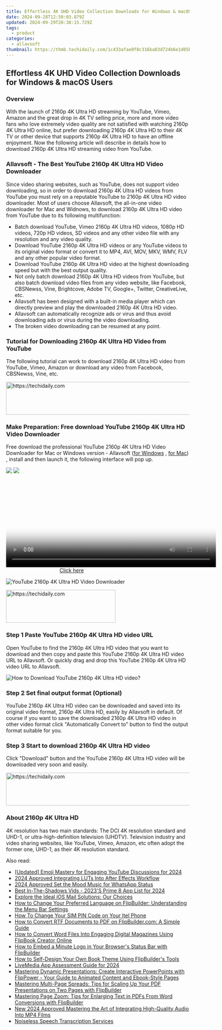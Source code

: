 ```yaml
---
title: Effortless 4K UHD Video Collection Downloads for Windows & macOS Users
date: 2024-09-28T12:50:03.879Z
updated: 2024-09-29T20:38:15.729Z
tags:
  - product
categories:
  - allavsoft
thumbnail: https://thmb.techidaily.com/1c433afae0f8c316ba83d724b6e1d85b8ae483fb36c0489f83439481af084268.jpg
---
```


## Effortless 4K UHD Video Collection Downloads for Windows & macOS Users

### Overview

With the launch of 2160p 4K Ultra HD streaming by YouTube, Vimeo, Amazon and the great drop in 4K TV selling price, more and more video fans who love extremely video quality are not satisfied with watching 2160p 4K Ultra HD online, but prefer downloading 2160p 4K Ultra HD to their 4K TV or other device that supports 2160p 4K Ultra HD to have an offline enjoyment. Now the following article will describe in details how to download 2160p 4K Ultra HD streaming video from YouTube.

### Allavsoft - The Best YouTube 2160p 4K Ultra HD Video Downloader

Since video sharing websites, such as YouTube, does not support video downloading, so in order to download 2160p 4K Ultra HD videos from YouTube you must rely on a reputable YouTube to 2160p 4K Ultra HD video downloader. Most of users choose Allavsoft, the all-in-one video downloader for Mac and Widnows, to download 2160p 4K Ultra HD video from YouTube due to its following multifunction:

* Batch download YouTube, Vimeo 2160p 4K Ultra HD videos, 1080p HD videos, 720p HD videos, SD videos and any other video file with any resolution and any video quality.
* Download YouTube 2160p 4K Ultra HD videos or any YouTube videos to its original video format or convert it to MP4, AVI, MOV, MKV, WMV, FLV and any other popular video format.
* Download YouTube 2160p 4K Ultra HD video at the highest downloading speed but with the best output quality.
* Not only batch download 2160p 4K Ultra HD videos from YouTube, but also batch download video files from any video website, like Facebook, CBSNewss, Vine, Brightcove, Adobe TV, Google+, Twitter, CreativeLive, etc.
* Allavsoft has been designed with a built-in media player which can directly preview and play the downloaded 2160p 4K Ultra HD video.
* Allavsoft can automatically recognize ads or virus and thus avoid downloading ads or virus during the video downloading.
* The broken video downloading can be resumed at any point.

### Tutorial for Downloading 2160p 4K Ultra HD Video from YouTube

The following tutorial can work to download 2160p 4K Ultra HD video from YouTube, Vimeo, Amazon or download any video from Facebook, CBSNewss, Vine, etc.

<!-- affiliate ads begin -->
<a href="https://appsumo.8odi.net/c/5597632/2037319/7443" target="_top" id="2037319">
  <img src="//a.impactradius-go.com/display-ad/7443-2037319" border="0" alt="https://techidaily.com" width="728" height="90"/>
</a>
<img height="0" width="0" src="https://appsumo.8odi.net/i/5597632/2037319/7443" style="position:absolute;visibility:hidden;" border="0" />
<!-- affiliate ads end -->

### Make Preparation: Free download YouTube 2160p 4K Ultra HD Video Downloader

Free download the professional YouTube 2160p 4K Ultra HD Video Downloader for Mac or Windows version - Allavsoft ([for Windows](https://tools.techidaily.com/allavsoft/products/) , [for Mac](https://tools.techidaily.com/allavsoft/products/)) , install and then launch it, the following interface will pop up.

[![](https://www.allavsoft.com/how-to/../images/how-to/free-download-win.jpg)](https://tools.techidaily.com/allavsoft/products/) [![](https://www.allavsoft.com/how-to/../images/how-to/free-download-mac.jpg)](https://tools.techidaily.com/allavsoft/products/)

<!-- affiliate ads begin -->
<span id="1982570">
					<video width="576" height="240" style="cursor:pointer"
           poster="//a.impactradius-go.com/display-clicktoplayimage/1982570.png"
           onclick="if(!this.playClicked){this.play();this.setAttribute('controls',true);this.playClicked=true;}">
	   <source src="//a.impactradius-go.com/display-ad/22993-1982570">
	   <img src="//a.impactradius-go.com/display-clicktoplayimage/1982570.png" style="border: none; height: 100%; width: 100%; object-fit: contain">
	</video>
	<div style="width:360px;text-align:center"><a href="javascript:window.open(decodeURIComponent('https%3A%2F%2Fhomestyler.sjv.io%2Fc%2F5597632%2F1982570%2F22993'), '_blank');void(0);">Click here</a></div>
</span>
<img height="0" width="0" src="https://imp.pxf.io/i/5597632/1982570/22993" style="position:absolute;visibility:hidden;" border="0" />
<!-- affiliate ads end -->

![YouTube 2160p 4K Ultra HD Video Downloader](https://www.allavsoft.com/how-to/../images/allavsoft/screen-shot-600.jpg)

<!-- affiliate ads begin -->
<a href="https://aligracehair.sjv.io/c/5597632/1883998/19272" target="_top" id="1883998">
  <img src="//a.impactradius-go.com/display-ad/19272-1883998" border="0" alt="https://techidaily.com" width="300" height="90"/>
</a>
<img height="0" width="0" src="https://aligracehair.sjv.io/i/5597632/1883998/19272" style="position:absolute;visibility:hidden;" border="0" />
<!-- affiliate ads end -->

### Step 1 Paste YouTube 2160p 4K Ultra HD video URL

Open YouTube to find the 2160p 4K Ultra HD video that you want to download and then copy and paste this YouTube 2160p 4K Ultra HD video URL to Allavsoft. Or quickly drag and drop this YouTube 2160p 4K Ultra HD video URL to Allavsoft.

![How to Download YouTube 2160p 4K Ultra HD video?](https://www.allavsoft.com/how-to/../images/how-to/download-rtmp-video/download-rtmp-video.jpg)

### Step 2 Set final output format (Optional)

YouTube 2160p 4K Ultra HD video can be downloaded and saved into its original video format, 2160p 4K Ultra HD, easily by Allavsoft in default. Of course if you want to save the downloaded 2160p 4K Ultra HD video in other video format click "Automatically Convert to" button to find the output format suitable for you.

### Step 3 Start to download 2160p 4K Ultra HD video

Click "Download" button and the YouTube 2160p 4K Ultra HD video will be downloaded very soon and easily.

<!-- affiliate ads begin -->
<a href="https://ephamedtechinc.pxf.io/c/5597632/2137216/26400" target="_top" id="2137216">
  <img src="//a.impactradius-go.com/display-ad/26400-2137216" border="0" alt="https://techidaily.com" width="728" height="90"/>
</a>
<img height="0" width="0" src="https://ephamedtechinc.pxf.io/i/5597632/2137216/26400" style="position:absolute;visibility:hidden;" border="0" />
<!-- affiliate ads end -->

### About 2160p 4K Ultra HD

4K resolution has two main standards: The DCI 4K resolution standard and UHD-1, or ultra-high-definition television (UHDTV). Television industry and video sharing websites, like YouTube, Vimeo, Amazon, etc often adopt the former one, UHD-1, as their 4K resolution standard.

<ins class="adsbygoogle"
     style="display:block"
     data-ad-format="autorelaxed"
     data-ad-client="ca-pub-7571918770474297"
     data-ad-slot="1223367746"></ins>

<ins class="adsbygoogle"
     style="display:block"
     data-ad-client="ca-pub-7571918770474297"
     data-ad-slot="8358498916"
     data-ad-format="auto"
     data-full-width-responsive="true"></ins>

<span class="atpl-alsoreadstyle">Also read:</span>
<div><ul>
<li><a href="https://facebook-video-share.techidaily.com/updated-emoji-mastery-for-engaging-youtube-discussions-for-2024/"><u>[Updated] Emoji Mastery for Engaging YouTube Discussions for 2024</u></a></li>
<li><a href="https://extra-support.techidaily.com/2024-approved-integrating-luts-into-after-effects-workflow/"><u>2024 Approved Integrating LUTs Into After Effects Workflow</u></a></li>
<li><a href="https://extra-guidance.techidaily.com/2024-approved-set-the-mood-music-for-whatsapp-status/"><u>2024 Approved Set the Mood Music for WhatsApp Status</u></a></li>
<li><a href="https://facebook-video-files.techidaily.com/best-in-the-shadows-vids-2023s-prime-8-app-list-for-2024/"><u>Best In-The-Shadows Vids - 2023'S Prime 8 App List for 2024</u></a></li>
<li><a href="https://tech-recovery.techidaily.com/explore-the-ideal-ios-mail-solutions-our-choices/"><u>Explore the Ideal iOS Mail Solutions: Our Choices</u></a></li>
<li><a href="https://win-news.techidaily.com/how-to-change-your-preferred-language-on-flipbuilder-understanding-the-menu-bar-settings/"><u>How to Change Your Preferred Language on FlipBuilder: Understanding the Menu Bar Settings</u></a></li>
<li><a href="https://sim-unlock.techidaily.com/how-to-change-your-sim-pin-code-on-your-itel-phone-by-drfone-android/"><u>How To Change Your SIM PIN Code on Your Itel Phone</u></a></li>
<li><a href="https://win-news.techidaily.com/how-to-convert-rtf-documents-to-pdf-on-flipbuildercom-a-simple-guide/"><u>How to Convert RTF Documents to PDF on FlipBuilder.com: A Simple Guide</u></a></li>
<li><a href="https://win-news.techidaily.com/how-to-convert-word-files-into-engaging-digital-magazines-using-flipbook-creator-online/"><u>How to Convert Word Files Into Engaging Digital Magazines Using FlipBook Creator Online</u></a></li>
<li><a href="https://win-news.techidaily.com/how-to-embed-a-minute-logo-in-your-browsers-status-bar-with-flipbuilder/"><u>How to Embed a Minute Logo in Your Browser's Status Bar with FlipBuilder</u></a></li>
<li><a href="https://win-news.techidaily.com/how-to-self-design-your-own-book-theme-using-flipbuilders-tools/"><u>How to Self-Design Your Own Book Theme Using FlipBuilder's Tools</u></a></li>
<li><a href="https://extra-skills.techidaily.com/livemedia-app-assessment-guide-for-2024/"><u>LiveMedia App Assessment Guide for 2024</u></a></li>
<li><a href="https://win-news.techidaily.com/mastering-dynamic-presentations-create-interactive-powerpoints-with-flippower-your-guide-to-animated-content-and-ebook-style-pages/"><u>Mastering Dynamic Presentations: Create Interactive PowerPoints with FlipPower - Your Guide to Animated Content and Ebook-Style Pages</u></a></li>
<li><a href="https://win-news.techidaily.com/mastering-multi-page-spreads-tips-for-scaling-up-your-pdf-presentations-on-two-pages-with-flipbuilder/"><u>Mastering Multi-Page Spreads: Tips for Scaling Up Your PDF Presentations on Two Pages with FlipBuilder</u></a></li>
<li><a href="https://win-news.techidaily.com/mastering-page-zoom-tips-for-enlarging-text-in-pdfs-from-word-conversions-with-flipbuilder/"><u>Mastering Page Zoom: Tips for Enlarging Text in PDFs From Word Conversions with FlipBuilder</u></a></li>
<li><a href="https://audio-editing.techidaily.com/new-2024-approved-mastering-the-art-of-integrating-high-quality-audio-into-mp4-films/"><u>New 2024 Approved Mastering the Art of Integrating High-Quality Audio Into MP4 Films</u></a></li>
<li><a href="https://fox-access.techidaily.com/noiseless-speech-transcription-services/"><u>Noiseless Speech Transcription Services</u></a></li>
</ul></div>

